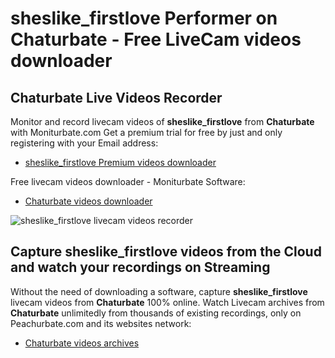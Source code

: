 # sheslike_firstlove Performer on Chaturbate - Free LiveCam videos downloader

## Chaturbate Live Videos Recorder

Monitor and record livecam videos of **sheslike_firstlove** from **Chaturbate** with Moniturbate.com
Get a premium trial for free by just and only registering with your Email address:
* [sheslike_firstlove Premium videos downloader](https://moniturbate.com/request-demo-licence-key.html)

Free livecam videos downloader - Moniturbate Software:
* [Chaturbate videos downloader](https://moniturbate.com/moniturbate-download-software.html)

![sheslike_firstlove livecam videos recorder](https://peachurnet.com/templates/moniturbate-software.png)


## Capture sheslike_firstlove videos from the Cloud and watch your recordings on Streaming

Without the need of downloading a software, capture **sheslike_firstlove** livecam videos from **Chaturbate** 100% online.
Watch Livecam archives from **Chaturbate** unlimitedly from thousands of existing recordings, only on Peachurbate.com and its websites network:
* [Chaturbate videos archives](https://peachurnet.com/)